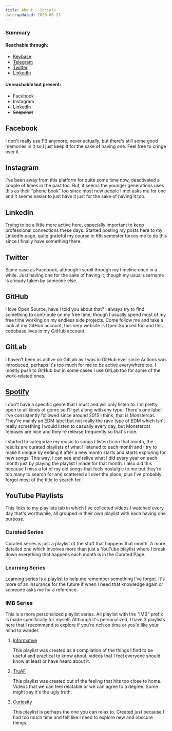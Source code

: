 ```yaml
---
title: About - Socials
date:updated: 2020-06-23
---
```


<section class="info-box" id="objective">
    <h3>Summary</h3>
    <h4>Reachable through:</h4>
    <ul>
        <li><a href="https://keybase.io/mauss">Keybase</a></li>
        <li><a href="https://t.me/ignatiusmb">Telegram</a></li>
        <li><a href="https://twitter.com/devmauss">Twitter</a></li>
        <li><a href="https://www.linkedin.com/in/ignatiusmb">LinkedIn</a></li>
    </ul>
    <h4>Unreachable but present:</h4>
    <ul>
        <li>Facebook</li>
        <li>Instagram</li>
        <li>LinkedIn</li>
        <li><s>Snapchat</s></li>
    </ul>

</section>

## Facebook

I don't really use FB anymore, never actually, but there's still some good memories in it so I just keep it for the sake of having one. Feel free to cringe over it.

## Instagram

I've been away from this platform for quite some time now, deactivated a couple of times in the past too. But, it seems the younger generations uses this as their "phone book" too since most new people I met asks me for one and it seems easier to just have it just for the sake of having it too.

## LinkedIn

Trying to be a little more active here, especially important to keep professional connections these days. Started posting my posts here to my LinkedIn page, quite grateful my course in 6th semester forces me to do this since I finally have something there.

## Twitter

Same case as Facebook, although I scroll through my timeline once in a while. Just having one for the sake of having it, though my usual username is already taken by someone else.

## GitHub

I love Open Source, have I told you about that? I always try to find something to contribute on my free time, though I usually spend most of my free time working on my endless side projects. Come follow me and take a look at my GitHub account, this very website is Open Sourced too and this codebase lives in my GitHub account.

## GitLab

I haven't been as active on GitLab as I was in GitHub ever since Actions was introduced, perhaps it's too much for me to be active everywhere too. I mostly push to GitHub but in some cases I use GitLab too for some of the work-related ones.

## [Spotify](https://open.spotify.com/user/ignatiusmb)

I don't have a specific genre that I must and will only listen to. I'm pretty open to all kinds of genre so I'll get along with any type. There's one label I've consistently followed since around 2015 I think, that is Monstercat. They're mainly an EDM label but not really the rave type of EDM which isn't really something I would listen to casually every day, but Monstercat releases are nice and they're release frequently so that's nice.

I started to categorize my music to songs I listen to on that month, the results are curated playlists of what I listened to each month and I try to make it unique by ending it after a new month starts and starts exploring for new songs. This way, I can see and relive what I did every year on each month just by playing the playlist I made for that month. I also did this because I miss a lot of my old songs that feels nostalgic to me but they're too many to search for and scattered all over the place, plus I've probably forgot most of the title to search for.

## YouTube Playlists

This links to my playlists tab in which I've collected videos I watched every day that's worthwhile, all grouped in their own playlist with each having one purpose.

### Curated Series

Curated series is just a playlist of the stuff that happens that month. A more detailed one which involves more than just a YouTube playlist where I break down everything that happens each month is in the Curated Page.

### Learning Series

Learning series is a playlist to help me remember something I've forgot. It's more of an insurance for the future if when I need that knowledge again or someone asks me for a reference.

### IMB Series

This is a more personalized playlist series. All playlist with the "IMB" prefix is made specifically for myself. Although it's personalized, I have 3 playlists here that I recommend to explore if you're rich on time or you'd like your mind to wander.

1. [Informative](https://www.youtube.com/playlist?list=PLtthNj7yut57pdi5SlSm35eCdU6KsgxPG)

    This playlist was created as a compilation of the things I find to be useful and practical to know about, videos that I feel everyone should know at least or have heard about it.

2. [TruAF](https://www.youtube.com/playlist?list=PLtthNj7yut56UXDGVE4dDnvoUi3fQ9gLz)

    This playlist was created out of the feeling that hits too close to home. Videos that we can feel relatable or we can agree to a degree. Some might say it's the ugly truth.

3. [Curiosity](https://www.youtube.com/playlist?list=PLtthNj7yut57rjEP2KXPlQaK4-2F6tthf)

    This playlist is perhaps the one you can relax to. Created just because I had too much time and felt like I need to explore new and obscure things.
